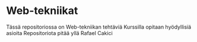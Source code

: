 # Web-tekniikat
Tässä repositoriossa on Web-tekniikan tehtäviä 
Kurssilla opitaan hyödyllisiä asioita
Repositoriota pitää yllä Rafael Cakici
